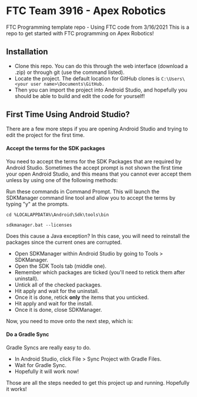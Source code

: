 # FTC Team 3916 - Apex Robotics
FTC Programming template repo - Using FTC code from 3/16/2021
This is a repo to get started with FTC programming on Apex Robotics!

## Installation
- Clone this repo. You can do this through the web interface (download a .zip) or through git (use the command listed).
- Locate the project. The default location for GitHub clones is `C:\Users\<your user name>\Documents\GitHub.`
- Then you can import the project into Android Studio, and hopefully you should be able to build and edit the code for yourself!

## First Time Using Android Studio?
There are a few more steps if you are opening Android Studio and trying to edit the project for the first time.

#### Accept the terms for the SDK packages
You need to accept the terms for the SDK Packages that are required by Android Studio. Sometimes the accept prompt is not shown the first time your open Android Studio, and this means that you cannot ever accept them unless by using one of the following methods:

Run these commands in Command Prompt. This will launch the SDKManager command line tool and allow you to accept the terms by typing "y" at the prompts.

`cd %LOCALAPPDATA%\Android\Sdk\tools\bin`

`sdkmanager.bat --licenses`

Does this cause a Java exception? In this case, you will need to reinstall the packages since the current ones are corrupted.

- Open SDKManager within Android Studio by going to Tools > SDKManager.
- Open the SDK Tools tab (middle one).
- Remember which packages are ticked (you'll need to retick them after uninstall).
- Untick all of the checked packages.
- Hit apply and wait for the uninstall.
- Once it is done, retick **only** the items that you unticked.
- Hit apply and wait for the install.
- Once it is done, close SDKManager.

Now, you need to move onto the next step, which is:

#### Do a Gradle Sync

Gradle Syncs are really easy to do.

- In Android Studio, click File > Sync Project with Gradle Files.
- Wait for Gradle Sync.
- Hopefully it will work now!

Those are all the steps needed to get this project up and running. Hopefully it works!